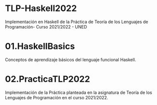 # TLP-Haskell2022
Implementación en Haskell de la Práctica de Teoría de los Lenguajes de Programación- Curso 2021/2022 - UNED


# 01.HaskellBasics
Conceptos de aprendizaje básicos del lenguaje funcional Haskell.

# 02.PracticaTLP2022
Implementación de la Práctica planteada en la asignatura de Teoría de los Lenguajes de Programación en el curso 2021/2022. 
